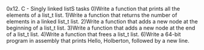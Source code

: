 0x12. C - Singly linked listS
tasks
0)Write a function that prints all the elements of a list_t list.
1)Write a function that returns the number of elements in a linked list_t list.
2)Write a function that adds a new node at the beginning of a list_t list.
3)Write a function that adds a new node at the end of a list_t list.
4)Write a function that frees a list_t list.
6)Write a 64-bit program in assembly that prints Hello, Holberton, followed by a new line.
